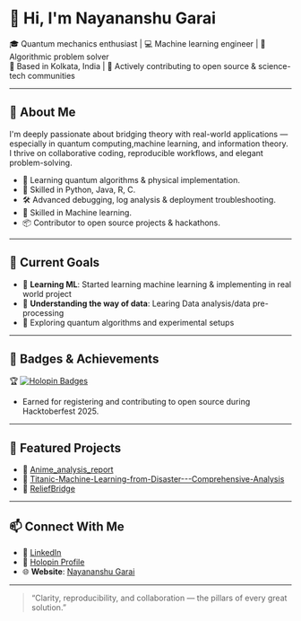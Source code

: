 # 👋 Hi, I'm Nayananshu Garai

🎓 Quantum mechanics enthusiast | 💻 Machine learning engineer | 🧠 Algorithmic problem solver  
📍 Based in Kolkata, India | 🚀 Actively contributing to open source & science-tech communities

---

## 🧠 About Me

I'm deeply passionate about bridging theory with real-world applications — especially in quantum computing,machine learning, and information theory. I thrive on collaborative coding, reproducible workflows, and elegant problem-solving.

- 🔬 Learning quantum algorithms & physical implementation.
- 🧰 Skilled in Python, Java, R, C.
- 🛠️ Advanced debugging, log analysis & deployment troubleshooting.
- 🤖 Skilled in Machine learning.
- 📦 Contributor to open source projects & hackathons.

---

## 🌟 Current Goals

- 🎯 **Learning ML**: Started learning machine learning & implementing in real world project
- 🎯 **Understanding the way of data**: Learing Data analysis/data pre-processing
- 🧪 Exploring quantum algorithms and experimental setups

---

## 🏅 Badges & Achievements

🏆 [![Holopin Badges](https://holopin.io/api/user/ngarai/badges)](https://www.holopin.io/@ngarai#badges)

 - Earned for registering and contributing to open source during Hacktoberfest 2025.

---

## 📂 Featured Projects

- 🔗 [Anime_analysis_report](https://github.com/N-Garai/Anime_analysis_report.git)
- 🔗 [Titanic-Machine-Learning-from-Disaster---Comprehensive-Analysis](https://github.com/N-Garai/Titanic-Machine-Learning-from-Disaster---Comprehensive-Analysis.git)
- 🔗 [ReliefBridge](https://github.com/N-Garai/ReliefBridge.git)

---

## 📫 Connect With Me

- 💼 [LinkedIn](www.linkedin.com/in/nayananshu-garai)
- 🧠 [Holopin Profile](https://holopin.io/@ngarai)
- 🌐 **Website**: [Nayananshu Garai](https://nayananshu-garai-portfolio.vercel.app/)

---

> “Clarity, reproducibility, and collaboration — the pillars of every great solution.”

